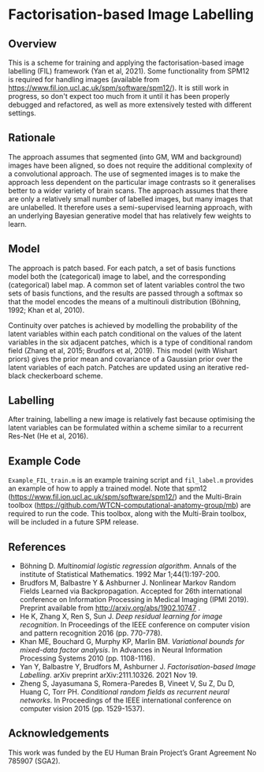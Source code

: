 # Factorisation-based Image Labelling
## Overview
This is a scheme for training and applying the factorisation-based image labelling (FIL) framework (Yan et al, 2021). Some functionality from SPM12 is required for handling images (available from https://www.fil.ion.ucl.ac.uk/spm/software/spm12/). It is still work in progress, so don't expect too much from it until it has been properly debugged and refactored, as well as more extensively tested with different settings.

## Rationale
The approach assumes that segmented (into GM, WM and background) images have been aligned, so does not require the additional complexity of a convolutional approach.
The use of segmented images is to make the approach less dependent on the particular image contrasts so it generalises better to a wider variety of brain scans.
The approach assumes that there are only a relatively small number of labelled images, but many images that are unlabelled.  It therefore uses a semi-supervised learning approach, with an underlying Bayesian generative model that has relatively few weights to learn.

## Model
The approach is patch based. For each patch, a set of basis functions model both the (categorical) image to label, and the corresponding (categorical) label map.  A common set of latent variables control the two sets of basis functions, and the results are passed through a softmax so that the model encodes the means of a multinouli distribution (Böhning, 1992; Khan et al, 2010).

Continuity over patches is achieved by modelling the probability of the latent variables within each patch conditional on the values of the latent variables in the six adjacent patches, which is a type of conditional random field (Zhang et al, 2015; Brudfors et al, 2019).  This model (with Wishart priors) gives the prior mean and covariance of a Gaussian prior over the latent variables of each patch.  Patches are updated using an iterative red-black checkerboard scheme.

## Labelling
After training, labelling a new image is relatively fast because optimising the latent variables can be formulated within a scheme similar to a recurrent Res-Net (He et al, 2016).

## Example Code
`Example_FIL_train.m` is an example training script and `fil_label.m` provides an example of how to apply a trained model.  Note that spm12 (https://www.fil.ion.ucl.ac.uk/spm/software/spm12/) and the Multi-Brain toolbox (https://github.com/WTCN-computational-anatomy-group/mb) are required to run the code. This toolbox, along with the Multi-Brain toolbox, will be included in a future SPM release.

## References
* Böhning D. _Multinomial logistic regression algorithm_. Annals of the institute of Statistical Mathematics. 1992 Mar 1;44(1):197-200.
* Brudfors M, Balbastre Y & Ashburner J. Nonlinear Markov Random Fields Learned via Backpropagation. Accepted for 26th international conference on Information Processing in Medical Imaging (IPMI 2019). Preprint available from http://arxiv.org/abs/1902.10747 .
* He K, Zhang X, Ren S, Sun J. _Deep residual learning for image recognition_. In Proceedings of the IEEE conference on computer vision and pattern recognition 2016 (pp. 770-778).
* Khan ME, Bouchard G, Murphy KP, Marlin BM. _Variational bounds for mixed-data factor analysis_. In Advances in Neural Information Processing Systems 2010 (pp. 1108-1116).
* Yan Y, Balbastre Y, Brudfors M, Ashburner J. _Factorisation-based Image Labelling_. arXiv preprint arXiv:2111.10326. 2021 Nov 19.
* Zheng S, Jayasumana S, Romera-Paredes B, Vineet V, Su Z, Du D, Huang C, Torr PH. _Conditional random fields as recurrent neural networks_. In Proceedings of the IEEE international conference on computer vision 2015 (pp. 1529-1537).

## Acknowledgements
This work was funded by the EU Human Brain Project’s Grant Agreement No 785907 (SGA2).

